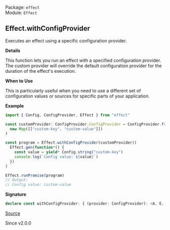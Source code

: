 Package: `effect`<br />
Module: `Effect`<br />

## Effect.withConfigProvider

Executes an effect using a specific configuration provider.

**Details**

This function lets you run an effect with a specified configuration provider.
The custom provider will override the default configuration provider for the
duration of the effect's execution.

**When to Use**

This is particularly useful when you need to use a different set of
configuration values or sources for specific parts of your application.

**Example**

```ts
import { Config, ConfigProvider, Effect } from "effect"

const customProvider: ConfigProvider.ConfigProvider = ConfigProvider.fromMap(
  new Map([["custom-key", "custom-value"]])
)

const program = Effect.withConfigProvider(customProvider)(
  Effect.gen(function*() {
    const value = yield* Config.string("custom-key")
    console.log(`Config value: ${value}`)
  })
)

Effect.runPromise(program)
// Output:
// Config value: custom-value
```

**Signature**

```ts
declare const withConfigProvider: { (provider: ConfigProvider): <A, E, R>(self: Effect<A, E, R>) => Effect<A, E, R>; <A, E, R>(self: Effect<A, E, R>, provider: ConfigProvider): Effect<A, E, R>; }
```

[Source](https://github.com/Effect-TS/effect/tree/main/packages/effect/src/Effect.ts#L7347)

Since v2.0.0